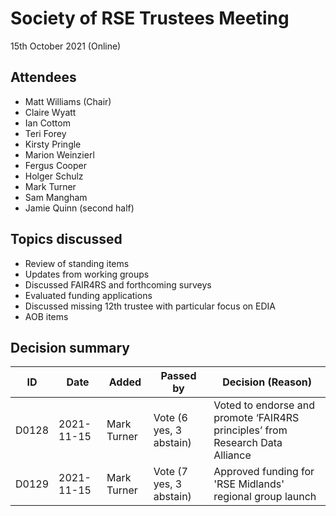 # Society of RSE Trustees Meeting

15th October 2021 (Online)

## Attendees

   - Matt Williams (Chair)
   - Claire Wyatt
   - Ian Cottom
   - Teri Forey
   - Kirsty Pringle
   - Marion Weinzierl
   - Fergus Cooper
   - Holger Schulz
   - Mark Turner
   - Sam Mangham
   - Jamie Quinn (second half)
   

## Topics discussed

   - Review of standing items 
   - Updates from working groups
   - Discussed FAIR4RS and forthcoming surveys
   - Evaluated funding applications
   - Discussed missing 12th trustee with particular focus on EDIA
   - AOB items

## Decision summary

| ID  | Date       | Added       | Passed by | Decision (Reason)                                                                                                                                                                                                          |
|-----|------------|-------------|-----------|----------------------------------------------------------------------------------------------------------------------------------------------------------------------------------------------------------------------------|
| D0128 | 2021-11-15 | Mark Turner | Vote (6 yes, 3 abstain) | Voted to endorse and promote ‘FAIR4RS principles’ from Research Data Alliance |
| D0129 | 2021-11-15 | Mark Turner | Vote (7 yes, 3 abstain) | Approved funding for 'RSE Midlands' regional group launch |
